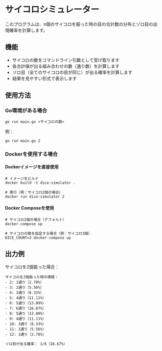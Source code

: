 # サイコロシミュレーター

このプログラムは、n個のサイコロを振った時の目の合計数の分布とゾロ目の出現確率を計算します。

## 機能

- サイコロの数をコマンドライン引数として受け取ります
- 各合計値が出る組み合わせの数（通り数）を計算します
- ゾロ目（全てのサイコロの目が同じ）が出る確率を計算します
- 結果を見やすい形式で表示します

## 使用方法

### Go環境がある場合

```
go run main.go <サイコロの数>
```

例：
```
go run main.go 2
```

### Dockerを使用する場合

#### Dockerイメージを直接使用

```
# イメージをビルド
docker build -t dice-simulator .

# 実行（例：サイコロ2個の場合）
docker run dice-simulator 2
```

#### Docker Composeを使用

```
# サイコロ2個の場合（デフォルト）
docker-compose up

# サイコロの数を指定する場合（例：サイコロ3個）
DICE_COUNT=3 docker-compose up
```

## 出力例

サイコロを2個振った場合：
```
サイコロを2個振った時の情報：
- 2: 1通り（2.78%）
- 3: 2通り（5.56%）
- 4: 3通り（8.33%）
- 5: 4通り（11.11%）
- 6: 5通り（13.89%）
- 7: 6通り（16.67%）
- 8: 5通り（13.89%）
- 9: 4通り（11.11%）
- 10: 3通り（8.33%）
- 11: 2通り（5.56%）
- 12: 1通り（2.78%）

ゾロ目が出る確率： 1/6（16.67%）
```
